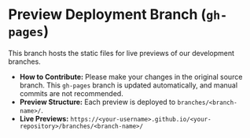 # Preview Deployment Branch (`gh-pages`)

This branch hosts the static files for live previews of our development branches.

- **How to Contribute:** Please make your changes in the original source branch. This `gh-pages` branch is updated automatically, and manual commits are not recommended.
- **Preview Structure:** Each preview is deployed to `branches/<branch-name>/`.
- **Live Previews:** `https://<your-username>.github.io/<your-repository>/branches/<branch-name>/`